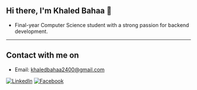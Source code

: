 ## Hi there, I'm Khaled Bahaa 👋

* Final-year Computer Science student with a strong passion for backend development.

<hr>

## Contact with me on

* Email: khaledbahaa2400@gmail.com

[![LinkedIn](https://camo.githubusercontent.com/8de1b687d01dbed7bc99ffd919f9ef67cb523fb44a02465f42726db98f941492/68747470733a2f2f696d672e736869656c64732e696f2f62616467652f6c696e6b6564696e2d3030373762352e7376673f7374796c653d666f722d7468652d6261646765266c6f676f3d6c696e6b6564696e266c6f676f436f6c6f723d7768697465)](https://www.linkedin.com/in/your-profile-url/) 
[![Facebook](https://camo.githubusercontent.com/0516b078942b7c76baa584e388f51b2f81501ce47a7143447c93b9bc8278b86d/68747470733a2f2f696d672e736869656c64732e696f2f62616467652f46616365626f6f6b2d3432363742322e7376673f7374796c653d666f722d7468652d6261646765266c6f676f3d66616365626f6f6b266c6f676f436f6c6f723d7768697465)](https://www.facebook.com/khaled.bahaa.75)
